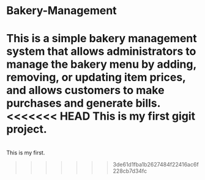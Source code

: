 # Bakery-Management
This is a simple bakery management system that allows administrators to manage the bakery menu by adding, removing, or updating item prices, and allows customers to make purchases and generate bills.
<<<<<<< HEAD
This is my first gigit project.
=======
<br>This is my first.
>>>>>>> 3de61d1fba1b2627484f22416ac6f228cb7d34fc
